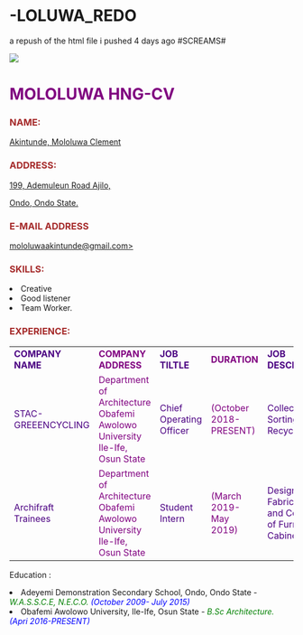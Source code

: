 # -LOLUWA_REDO
a repush of the html file i pushed 4 days ago
#SCREAMS#

<!DOCTYPE html>
<html>
<head> 
<title>Curriculum Vitae For Loluwa From HNG</title>
</head>
<body>
<img src =https://res.cloudinary.com/loluwa/image/upload/v1566744231/23101268_269282780260957_342261193584410624_n.jpg_ypjmhi.jpg>   
<h1><font color="purple">MOLOLUWA HNG-CV</font></h1>
<h3><font color="brown">NAME:</font></h3>
<p><u>Akintunde, Mololuwa Clement</u></p>
<h3><font color="brown">ADDRESS:</font></h3>
<p><u>199, Ademuleun Road Ajilo,</u></p>
<p><u>Ondo, Ondo State.</u></p>
<h3><font color="brown">E-MAIL ADDRESS</font></h3>
<p><u>mololuwaakintunde@gmail.com></u></p>
<h3><font color="brown">SKILLS:</font></h3>
<li>Creative</li> 
<li>Good listener</li>
<li>Team Worker.</li>
<h3><font color="brown">EXPERIENCE:</font></h3>
<table>
    <tr>
        <td><b><font color="indigo">COMPANY NAME</font></b></td>
        <td><b><font color="purple">COMPANY ADDRESS</font></b></td>
        <td><b><font color="indigo">JOB TILTLE</font></b></td>
        <td><b><font color="purple">DURATION</font></b></td>
        <td><b><font color="indigo">JOB DESCRIPTION</font></b></td>
    </tr>
    <tr>
        <td><font color="indigo">STAC-GREEENCYCLING</font></td>
        <td><font color="purple">Department of Architecture Obafemi Awolowo University Ile-Ife, Osun State</font></td>
        <td><font color="indigo">Chief Operating Officer</font></td>
        <td><font color="purple">(October 2018-PRESENT)</font></td>
        <td><font color="indigo">Collecton and Sorting of Recyclates</font></td>
    </tr>
    <tr>
        <td><font color="indigo">Archifraft Trainees</font></td>
        <td><font color="purple">Department of Architecture Obafemi Awolowo University Ile-Ife, Osun State</font></td>
        <td><font color="indigo">Student Intern</font></td>
        <td><font color="purple">(March 2019-May 2019)</font></td>
        <td><font color="indigo">Design, Fabrication and Coupling of Furniture Cabinets</font></td>
    </tr>
</table>
<p>Education :</p>
<li>Adeyemi Demonstration Secondary School, Ondo, Ondo State - <font color="green"><i>W.A.S.S.C.E, N.E.C.O.</i></font> <font color="blue"><i>(October 2009- July 2015)</i></font></li>
<li>Obafemi Awolowo University, Ile-Ife, Osun State - <font color="green"><i>B.Sc Architecture.</font> <font color="blue">(Apri 2016-PRESENT)</i></font></li>
</body>
